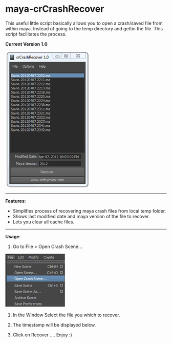 # maya-crCrashRecover
This useful little script basically allows you to open a crash/saved file from within maya. Instead of going to the temp directory and gettin the file. This script facilitates the process.

[crcrashrecover_screen01]: images/crcrashrecover_screen_01.png "crcrashrecover_screen01"
[crcrashrecover_screen02]: images/crcrashrecover_screen_02.jpg "crcrashrecover_screen02"


**Current Version 1.0**

![crcrashrecover_screen01][crcrashrecover_screen01]

* * *

**Features**:

* Simplifies process of recovering maya crash files from local temp folder.
* Shows last modified date and maya version of the file to recover.
* Lets you clear all cache files.

* * *

**Usage**:

1. Go to File > Open Crash Scene... 

![crcrashrecover_screen02][crcrashrecover_screen02]

1. In the Window Select the file you which to recover. 

2. The timestamp will be displayed below. 

3. Click on Recover .... Enjoy :)


